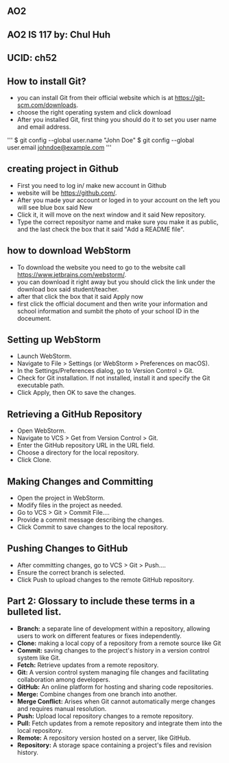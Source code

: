 ## AO2
## AO2 IS 117 by: Chul Huh
## UCID: ch52


## How to install Git?
- you can install Git from their official website which is at https://git-scm.com/downloads.
- choose the right operating system and click download
- After you installed Git, first thing you should do it to set you user name and email address.

'''
$ git config --global user.name "John Doe"
$ git config --global user.email johndoe@example.com
'''

## creating project in Github
- First you need to log in/ make new account in Github
- website will be https://github.com/.
- After you made your account or loged in to your account on the left you will see blue box said New
- Click it, it will move on the next window and it said New repository.
- Type the correct reposityor name and make sure you make it as public, and the last check the box that it said "Add a README file".

## how to download WebStorm
- To download the website you need to go to the website call https://www.jetbrains.com/webstorm/.
- you can download it right away but you should click the link under the download box said student/teacher.
- after that click the box that it said Apply now
- first click the official document and then write your information and school information and sumbit the photo of your school ID in the doceument.

## Setting up WebStorm
- Launch WebStorm.
- Navigate to File > Settings (or WebStorm > Preferences on macOS).
- In the Settings/Preferences dialog, go to Version Control > Git.
- Check for Git installation. If not installed, install it and specify the Git executable path.
- Click Apply, then OK to save the changes.

## Retrieving a GitHub Repository
- Open WebStorm.
- Navigate to VCS > Get from Version Control > Git.
- Enter the GitHub repository URL in the URL field.
- Choose a directory for the local repository.
- Click Clone.


## Making Changes and Committing
- Open the project in WebStorm.
- Modify files in the project as needed.
- Go to VCS > Git > Commit File....
- Provide a commit message describing the changes.
- Click Commit to save changes to the local repository.

## Pushing Changes to GitHub
- After committing changes, go to VCS > Git > Push....
- Ensure the correct branch is selected.
- Click Push to upload changes to the remote GitHub repository.


## Part 2: Glossary to include these terms in a bulleted list.

- **Branch:** a separate line of development within a repository, allowing users to work on different features or fixes independently.
- **Clone:** making a local copy of a repository from a remote source like Git
- **Commit:** saving changes to the project's history in a version control system like Git.
- **Fetch:** Retrieve updates from a remote repository.
- **Git:** A version control system managing file changes and facilitating collaboration among developers.
- **GitHub:** An online platform for hosting and sharing code repositories.
- **Merge:** Combine changes from one branch into another.
- **Merge Conflict:** Arises when Git cannot automatically merge changes and requires manual resolution.
- **Push:** Upload local repository changes to a remote repository.
- **Pull:** Fetch updates from a remote repository and integrate them into the local repository.
- **Remote:** A repository version hosted on a server, like GitHub.
- **Repository:** A storage space containing a project's files and revision history.
